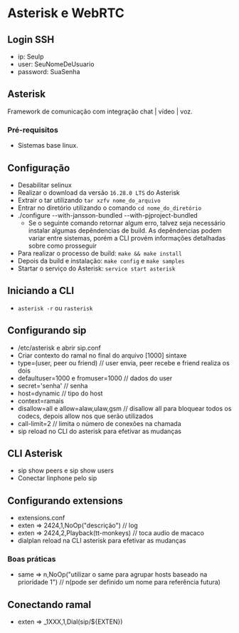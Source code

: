 # Asterisk e WebRTC

## Login SSH

- ip: SeuIp
- user: SeuNomeDeUsuario
- password: SuaSenha

## Asterisk

Framework de comunicação com integração chat | vídeo | voz.

### Pré-requisitos

- Sistemas base linux.

## Configuração

- Desabilitar selinux
- Realizar o download da versão `16.28.0 LTS` do Asterisk
- Extrair o tar utilizando `tar xzfv nome_do_arquivo`
- Entrar no diretório utilizando o comando `cd nome_do_diretório`
- ./configure --with-jansson-bundled --with-pjproject-bundled
  - Se o seguinte comando retornar algum erro, talvez seja necessário instalar algumas depêndencias de build. As depêndencias podem variar entre sistemas, porém a CLI provém informações detalhadas sobre como prosseguir
- Para realizar o processo de build: `make && make install`
- Depois da build e instalação: `make config` e `make samples`
- Startar o serviço do Asterisk: `service start asterisk`

## Iniciando a CLI

- `asterisk -r` ou `rasterisk`

## Configurando sip

- /etc/asterisk e abrir sip.conf
- Criar contexto do ramal no final do arquivo \[1000] sintaxe
- type=(user, peer ou friend) // user envia, peer recebe e friend realiza os dois
- defaultuser=1000 e fromuser=1000 // dados do user
- secret='senha' // senha
- host=dynamic // tipo do host
- context=ramais
- disallow=all e allow=alaw,ulaw,gsm // disallow all para bloquear todos os codecs, depois allow nos que serão utilizados
- call-limit=2 // limita o número de conexões na chamada
- sip reload no CLI do asterisk para efetivar as mudanças

## CLI Asterisk

- sip show peers e sip show users
- Conectar linphone pelo sip

## Configurando extensions

- extensions.conf
- exten => 2424,1,NoOp("descrição") // log
- exten => 2424,2,Playback(tt-monkeys) // toca audio de macaco
- dialplan reload na CLI asterisk para efetivar as mudanças

### Boas práticas

- same => n,NoOp("utilizar o same para agrupar hosts baseado na prioridade 1") // n(pode ser definido um nome para referência futura)

## Conectando ramal

- exten => \_1XXX,1,Dial(sip/${EXTEN})
